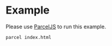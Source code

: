 # Example

Please use [ParcelJS](https://parceljs.org) to run this example.

```
parcel index.html
```
